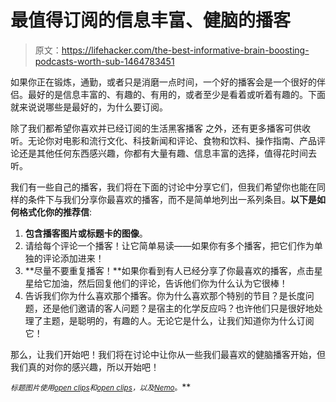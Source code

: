 # 最值得订阅的信息丰富、健脑的播客

> 原文：<https://lifehacker.com/the-best-informative-brain-boosting-podcasts-worth-sub-1464783451>

如果你正在锻炼，通勤，或者只是消磨一点时间，一个好的播客会是一个很好的伴侣。最好的是信息丰富的、有趣的、有用的，或者至少是看着或听着有趣的。下面就来说说哪些是最好的，为什么要订阅。



除了我们都希望你喜欢并已经订阅的生活黑客播客 之外，还有更多播客可供收听。无论你对电影和流行文化、科技新闻和评论、食物和饮料、操作指南、产品评论还是其他任何东西感兴趣，你都有大量有趣、信息丰富的选择，值得花时间去听。

我们有一些自己的播客，我们将在下面的讨论中分享它们，但我们希望你也能在同样的条件下与我们分享你最喜欢的播客，而不是简单地列出一系列条目。**以下是如何格式化你的推荐信**:

1.  **包含播客图片或标题卡的图像**。
2.  请给每个评论一个播客！让它简单易读——如果你有多个播客，把它们作为单独的评论添加进来！
3.  **尽量不要重复播客！**如果你看到有人已经分享了你最喜欢的播客，点击星星给它加油，然后回复他们的评论，告诉他们你为什么认为它很棒！
4.  告诉我们你为什么喜欢那个播客。你为什么喜欢那个特别的节目？是长度问题，还是他们邀请的客人问题？是宿主的化学反应吗？也许他们只是很好地处理了主题，是聪明的，有趣的人。无论它是什么，让我们知道你为什么订阅它！

那么，让我们开始吧！我们将在讨论中让你从一些我们最喜欢的健脑播客开始，但我们真的对你的感兴趣，所以开始吧！

*<small>标题图片使用</small>*[*<small>open clips</small>*](http://pixabay.com/en/broadband-internet-wifi-connection-150348/)*<small>和</small>*[*<small>open clips</small>*](http://pixabay.com/en/brain-thinking-ideas-people-person-147026/)*<small>，以及</small>[*<small>Nemo</small>*](http://pixabay.com/en/old-computer-black-phone-mail-40327/)*<small>。</small>**